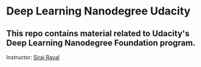 # Deep Learning Nanodegree Udacity

## This repo contains material related to Udacity's Deep Learning Nanodegree Foundation program.

Instructor: [Siraj Raval](http://www.sirajraval.com/)

